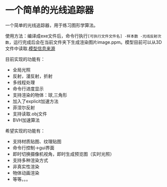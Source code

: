 # 一个简单的光线追踪器

一个简单的光线追踪器，用于练习图形学算法。

使用方法：编译成exe文件后，命令行执行```[可执行文件文件名] -样本数 -光线反射次数```，运行完成后会在当前文件夹下生成渲染图片image.ppm。模型目前可以从3D文件中读取.[模型信息来源](http://www.kevinbeason.com/smallpt/)

目前实现的功能有：

* 全局光照
* 反射，漫反射，折射
* 多线程处理
* 命令行进度显示
* 支持渲染的物体：球,三角形
* 加入了explicit加速方法
* 菲涅尔反射
* 支持读取.obj文件
* BVH加速算法

希望实现的功能有：

* 支持材质贴图、纹理贴图
* 命令行控制->gui界面
* 即时切换摄像机视角，即时生成预览图（实时光照）
* 支持多种渲染方式
* 非真实性渲染
* 物体动画渲染
* 等等。。。